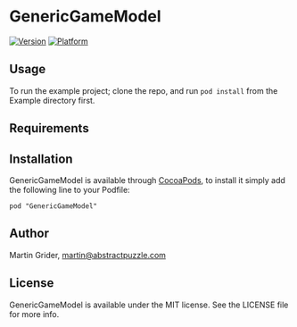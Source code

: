 # GenericGameModel

[![Version](http://cocoapod-badges.herokuapp.com/v/GenericGameModel/badge.png)](http://cocoadocs.org/docsets/GenericGameModel)
[![Platform](http://cocoapod-badges.herokuapp.com/p/GenericGameModel/badge.png)](http://cocoadocs.org/docsets/GenericGameModel)

## Usage

To run the example project; clone the repo, and run `pod install` from the Example directory first.

## Requirements

## Installation

GenericGameModel is available through [CocoaPods](http://cocoapods.org), to install
it simply add the following line to your Podfile:

    pod "GenericGameModel"

## Author

Martin Grider, martin@abstractpuzzle.com

## License

GenericGameModel is available under the MIT license. See the LICENSE file for more info.

